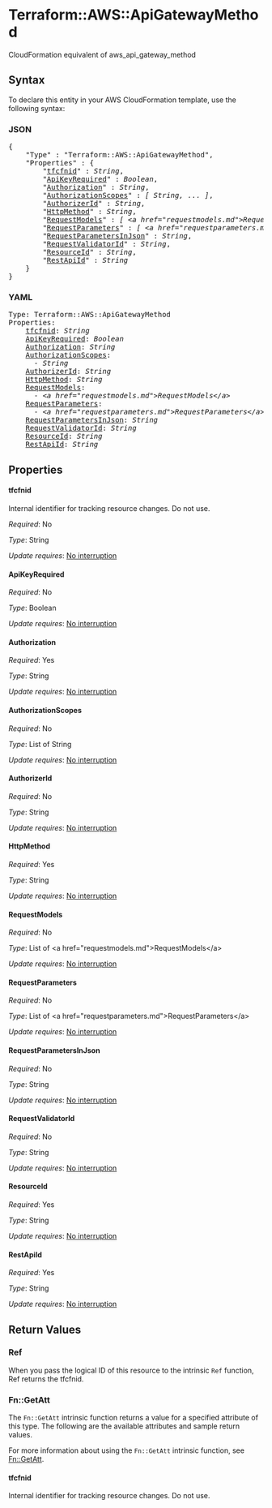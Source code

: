 # Terraform::AWS::ApiGatewayMethod

CloudFormation equivalent of aws_api_gateway_method

## Syntax

To declare this entity in your AWS CloudFormation template, use the following syntax:

### JSON

<pre>
{
    "Type" : "Terraform::AWS::ApiGatewayMethod",
    "Properties" : {
        "<a href="#tfcfnid" title="tfcfnid">tfcfnid</a>" : <i>String</i>,
        "<a href="#apikeyrequired" title="ApiKeyRequired">ApiKeyRequired</a>" : <i>Boolean</i>,
        "<a href="#authorization" title="Authorization">Authorization</a>" : <i>String</i>,
        "<a href="#authorizationscopes" title="AuthorizationScopes">AuthorizationScopes</a>" : <i>[ String, ... ]</i>,
        "<a href="#authorizerid" title="AuthorizerId">AuthorizerId</a>" : <i>String</i>,
        "<a href="#httpmethod" title="HttpMethod">HttpMethod</a>" : <i>String</i>,
        "<a href="#requestmodels" title="RequestModels">RequestModels</a>" : <i>[ &lt;a href=&#34;requestmodels.md&#34;&gt;RequestModels&lt;/a&gt;, ... ]</i>,
        "<a href="#requestparameters" title="RequestParameters">RequestParameters</a>" : <i>[ &lt;a href=&#34;requestparameters.md&#34;&gt;RequestParameters&lt;/a&gt;, ... ]</i>,
        "<a href="#requestparametersinjson" title="RequestParametersInJson">RequestParametersInJson</a>" : <i>String</i>,
        "<a href="#requestvalidatorid" title="RequestValidatorId">RequestValidatorId</a>" : <i>String</i>,
        "<a href="#resourceid" title="ResourceId">ResourceId</a>" : <i>String</i>,
        "<a href="#restapiid" title="RestApiId">RestApiId</a>" : <i>String</i>
    }
}
</pre>

### YAML

<pre>
Type: Terraform::AWS::ApiGatewayMethod
Properties:
    <a href="#tfcfnid" title="tfcfnid">tfcfnid</a>: <i>String</i>
    <a href="#apikeyrequired" title="ApiKeyRequired">ApiKeyRequired</a>: <i>Boolean</i>
    <a href="#authorization" title="Authorization">Authorization</a>: <i>String</i>
    <a href="#authorizationscopes" title="AuthorizationScopes">AuthorizationScopes</a>: <i>
      - String</i>
    <a href="#authorizerid" title="AuthorizerId">AuthorizerId</a>: <i>String</i>
    <a href="#httpmethod" title="HttpMethod">HttpMethod</a>: <i>String</i>
    <a href="#requestmodels" title="RequestModels">RequestModels</a>: <i>
      - &lt;a href=&#34;requestmodels.md&#34;&gt;RequestModels&lt;/a&gt;</i>
    <a href="#requestparameters" title="RequestParameters">RequestParameters</a>: <i>
      - &lt;a href=&#34;requestparameters.md&#34;&gt;RequestParameters&lt;/a&gt;</i>
    <a href="#requestparametersinjson" title="RequestParametersInJson">RequestParametersInJson</a>: <i>String</i>
    <a href="#requestvalidatorid" title="RequestValidatorId">RequestValidatorId</a>: <i>String</i>
    <a href="#resourceid" title="ResourceId">ResourceId</a>: <i>String</i>
    <a href="#restapiid" title="RestApiId">RestApiId</a>: <i>String</i>
</pre>

## Properties

#### tfcfnid

Internal identifier for tracking resource changes. Do not use.

_Required_: No

_Type_: String

_Update requires_: [No interruption](https://docs.aws.amazon.com/AWSCloudFormation/latest/UserGuide/using-cfn-updating-stacks-update-behaviors.html#update-no-interrupt)

#### ApiKeyRequired

_Required_: No

_Type_: Boolean

_Update requires_: [No interruption](https://docs.aws.amazon.com/AWSCloudFormation/latest/UserGuide/using-cfn-updating-stacks-update-behaviors.html#update-no-interrupt)

#### Authorization

_Required_: Yes

_Type_: String

_Update requires_: [No interruption](https://docs.aws.amazon.com/AWSCloudFormation/latest/UserGuide/using-cfn-updating-stacks-update-behaviors.html#update-no-interrupt)

#### AuthorizationScopes

_Required_: No

_Type_: List of String

_Update requires_: [No interruption](https://docs.aws.amazon.com/AWSCloudFormation/latest/UserGuide/using-cfn-updating-stacks-update-behaviors.html#update-no-interrupt)

#### AuthorizerId

_Required_: No

_Type_: String

_Update requires_: [No interruption](https://docs.aws.amazon.com/AWSCloudFormation/latest/UserGuide/using-cfn-updating-stacks-update-behaviors.html#update-no-interrupt)

#### HttpMethod

_Required_: Yes

_Type_: String

_Update requires_: [No interruption](https://docs.aws.amazon.com/AWSCloudFormation/latest/UserGuide/using-cfn-updating-stacks-update-behaviors.html#update-no-interrupt)

#### RequestModels

_Required_: No

_Type_: List of &lt;a href=&#34;requestmodels.md&#34;&gt;RequestModels&lt;/a&gt;

_Update requires_: [No interruption](https://docs.aws.amazon.com/AWSCloudFormation/latest/UserGuide/using-cfn-updating-stacks-update-behaviors.html#update-no-interrupt)

#### RequestParameters

_Required_: No

_Type_: List of &lt;a href=&#34;requestparameters.md&#34;&gt;RequestParameters&lt;/a&gt;

_Update requires_: [No interruption](https://docs.aws.amazon.com/AWSCloudFormation/latest/UserGuide/using-cfn-updating-stacks-update-behaviors.html#update-no-interrupt)

#### RequestParametersInJson

_Required_: No

_Type_: String

_Update requires_: [No interruption](https://docs.aws.amazon.com/AWSCloudFormation/latest/UserGuide/using-cfn-updating-stacks-update-behaviors.html#update-no-interrupt)

#### RequestValidatorId

_Required_: No

_Type_: String

_Update requires_: [No interruption](https://docs.aws.amazon.com/AWSCloudFormation/latest/UserGuide/using-cfn-updating-stacks-update-behaviors.html#update-no-interrupt)

#### ResourceId

_Required_: Yes

_Type_: String

_Update requires_: [No interruption](https://docs.aws.amazon.com/AWSCloudFormation/latest/UserGuide/using-cfn-updating-stacks-update-behaviors.html#update-no-interrupt)

#### RestApiId

_Required_: Yes

_Type_: String

_Update requires_: [No interruption](https://docs.aws.amazon.com/AWSCloudFormation/latest/UserGuide/using-cfn-updating-stacks-update-behaviors.html#update-no-interrupt)

## Return Values

### Ref

When you pass the logical ID of this resource to the intrinsic `Ref` function, Ref returns the tfcfnid.

### Fn::GetAtt

The `Fn::GetAtt` intrinsic function returns a value for a specified attribute of this type. The following are the available attributes and sample return values.

For more information about using the `Fn::GetAtt` intrinsic function, see [Fn::GetAtt](https://docs.aws.amazon.com/AWSCloudFormation/latest/UserGuide/intrinsic-function-reference-getatt.html).

#### tfcfnid

Internal identifier for tracking resource changes. Do not use.

